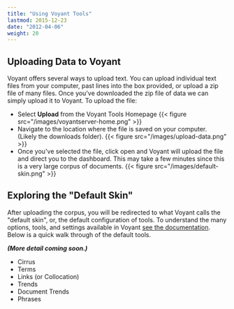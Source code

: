 ```yaml
---
title: "Using Voyant Tools"
lastmod: 2015-12-23
date: "2012-04-06"
weight: 20
---
```


## Uploading Data to Voyant
Voyant offers several ways to upload text. You can upload individual text files from your computer, past lines into the box provided, or upload a zip file of many files. Once you've downloaded the zip file of data we can simply upload it to Voyant. To upload the file:

 - Select **Upload** from the Voyant Tools Homepage {{< figure src="/images/voyantserver-home.png" >}}
 - Navigate to the location where the file is saved on your computer. (Likely the downloads folder). {{< figure src="/images/upload-data.png" >}}
 - Once you've selected the file, click open and Voyant will upload the file and direct you to the dashboard. This may take a few minutes since this is a very large corpus of documents. {{< figure src="/images/default-skin.png" >}}

## Exploring the "Default Skin"
After uploading the corpus, you will be redirected to what Voyant calls the "default skin", or, the default configuration of tools. To understand the many options, tools, and settings available in Voyant [see the documentation](http://voyant-tools.org/docs/#!/guide). Below is a quick walk through of the default tools.

**_(More detail coming soon.)_**

* Cirrus
* Terms
* Links (or Collocation)
* Trends
* Document Trends
* Phrases
